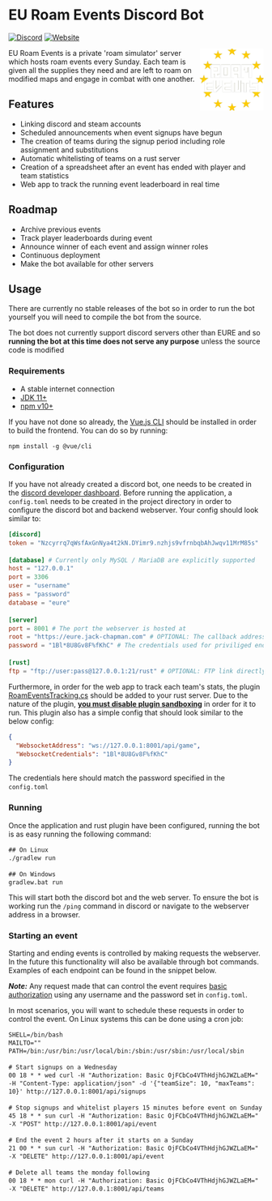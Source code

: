 # EU Roam Events Discord Bot
[![Discord](https://img.shields.io/discord/769946284970606622?label=discord)](https://discord.gg/fqyr8Ez)
[![Website](https://img.shields.io/website?down_message=offline&up_message=online&url=https%3A%2F%2Feure.jack-chapman.com)](https://eure.jack-chapman.com)

<a href="https://discord.gg/fqyr8Ez"><img align="right" src="https://github.com/crepppy/eu-roam-events-discord/raw/main/frontend/src/assets/eure.png" width=25%></a>
EU Roam Events is a private 'roam simulator' server which hosts roam events every Sunday. Each team is given all the supplies they need and are left to roam on modified maps and engage in combat with one another.

## Features
* Linking discord and steam accounts
* Scheduled announcements when event signups have begun
* The creation of teams during the signup period including role assignment and substitutions
* Automatic whitelisting of teams on a rust server
* Creation of a spreadsheet after an event has ended with player and team statistics
* Web app to track the running event leaderboard in real time

## Roadmap
* Archive previous events
* Track player leaderboards during event
* Announce winner of each event and assign winner roles
* Continuous deployment
* Make the bot available for other servers

## Usage
There are currently no stable releases of the bot so in order to run the bot yourself you will need to compile the bot from the source.

The bot does not currently support discord servers other than EURE and so **running the bot at this time does not serve any purpose** unless the source code is modified

### Requirements
* A stable internet connection
* [JDK 11+](https://jdk.java.net/)
* [npm v10+](https://docs.npmjs.com/downloading-and-installing-node-js-and-npm)

If you have not done so already, the [Vue.js CLI](https://cli.vuejs.org/guide/installation.html) should be installed in order to build the frontend. You can do so by running:
```shell
npm install -g @vue/cli
```

### Configuration
If you have not already created a discord bot, one needs to be created in the [discord developer dashboard](https://discord.com/developers/applications). Before running the application, a `config.toml` needs to be created in the project directory in order to configure the discord bot and backend webserver. Your config should look similar to:
```toml
[discord]
token = "Nzcyrrq7qWsfAxGnNya4t2kN.DYimr9.nzhjs9vfrnbqbAhJwqv11MrM85s"

[database] # Currently only MySQL / MariaDB are explicitly supported
host = "127.0.0.1"
port = 3306
user = "username"
pass = "password"
database = "eure"

[server]
port = 8001 # The port the webserver is hosted at
root = "https://eure.jack-chapman.com" # OPTIONAL: The callback address for steam authentication
password = "1Bl*8U8Gv8F%fKhC" # The credentials used for priviliged endpoints

[rust]
ftp = "ftp://user:pass@127.0.0.1:21/rust" # OPTIONAL: FTP link directly to rust server directory
```

Furthermore, in order for the web app to track each team's stats, the plugin [RoamEventsTracking.cs](RoamEventsTracking.cs) should be added to your rust server. Due to the nature of the plugin, [**you must disable plugin sandboxing**](https://umod.org/guides/oxide/disabling-plugin-sandboxing) in order for it to run. This plugin also has a simple config that should look similar to the below config:
```json
{
  "WebsocketAddress": "ws://127.0.0.1:8001/api/game",
  "WebsocketCredentials": "1Bl*8U8Gv8F%fKhC"
}
```
The credentials here should match the password specified in the `config.toml`

### Running
Once the application and rust plugin have been configured, running the bot is as easy running the following command:
```shell
## On Linux
./gradlew run

## On Windows
gradlew.bat run
```
This will start both the discord bot and the web server. To ensure the bot is working run the `/ping` command in discord or navigate to the webserver address in a browser.

### Starting an event
Starting and ending events is controlled by making requests the webserver. In the future this functionality will also be available through bot commands. Examples of each endpoint can be found in the snippet below. 

***Note:*** Any request made that can control the event requires [basic authorization](https://developer.mozilla.org/en-US/docs/Web/HTTP/Headers/Authorization) using any username and the password set in `config.toml`.

In most scenarios, you will want to schedule these requests in order to control the event. On Linux systems this can be done using a cron job:
```shell
SHELL=/bin/bash
MAILTO=""
PATH=/bin:/usr/bin:/usr/local/bin:/sbin:/usr/sbin:/usr/local/sbin

# Start signups on a Wednesday
00 18 * * wed curl -H "Authorization: Basic OjFCbCo4VThHdjhGJWZLaEM=" -H "Content-Type: application/json" -d '{"teamSize": 10, "maxTeams": 10}' http://127.0.0.1:8001/api/signups

# Stop signups and whitelist players 15 minutes before event on Sunday
45 18 * * sun curl -H "Authorization: Basic OjFCbCo4VThHdjhGJWZLaEM=" -X "POST" http://127.0.0.1:8001/api/event

# End the event 2 hours after it starts on a Sunday
21 00 * * sun curl -H "Authorization: Basic OjFCbCo4VThHdjhGJWZLaEM=" -X "DELETE" http://127.0.0.1:8001/api/event

# Delete all teams the monday following
00 18 * * mon curl -H "Authorization: Basic OjFCbCo4VThHdjhGJWZLaEM=" -X "DELETE" http://127.0.0.1:8001/api/teams
```